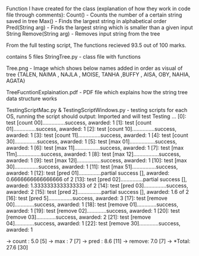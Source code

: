 Function I have created for the class (explanation of how they work in code file through comments):
  Count() - Counts the number of a certain string saved in tree
  Max() - Finds the largest string in alphabetical order
  Pred(String arg) - Finds the largest string which is smaller than a given input String
  Remove(String arg) - Removes input string from the tree
<br>

From the full testing script, The functions recieved 93.5 out of 100 marks. 
<br>

contains 5 files 
StringTree.py - class file with functions
<br>

Tree.png - Image which shows below names added in order as visual of tree
{TALEN, NAIMA , NAJLA , MOISE, TANHA ,BUFFY , AISA, OBY, NAHIA, AGATA}
<br>

TreeFucntionExplaination.pdf - PDF file which explains how the string tree data structure works
<br>

TestingScriptMac.py & TestingScriptWindows.py - testing scripts for each OS, running the script should output:
Imported and will test
Testing ...
[0]: test [count 00]...............success, awarded: 1
[1]: test [count 01]...............success, awarded: 1
[2]: test [count 10]...............success, awarded: 1
[3]: test [count 11]...............success, awarded: 1
[4]: test [count 30]...............success, awarded: 1
[5]: test [max 01].................success, awarded: 1
[6]: test [max 11].................success, awarded: 1
[7]: test [max 11m]................success, awarded: 1
[8]: test [max 12].................success, awarded: 1
[9]: test [max 12l]................success, awarded: 1
[10]: test [max 30]................success, awarded: 1
[11]: test [max 51]................success, awarded: 1
[12]: test [pred 01]...............partial success [], awarded: 0.6666666666666666 of 2
[13]: test [pred 02]...............partial success [], awarded: 1.3333333333333333 of 2
[14]: test [pred 03]...............success, awarded: 2
[15]: test [pred 2]................partial success [], awarded: 1.6 of 2
[16]: test [pred 5]................success, awarded: 3
[17]: test [remove 00].............success, awarded: 1
[18]: test [remove 01].............success, awarded: 1
[19]: test [remove 02].............success, awarded: 1
[20]: test [remove 03].............success, awarded: 2
[21]: test [remove 04].............success, awarded: 1
[22]: test [remove 30].............success, awarded: 1
<br>

-> count : 5.0 [5]
-> max : 7 [7]
-> pred : 8.6 [11]
-> remove: 7.0 [7]
-> *Total: 27.6 [30]
